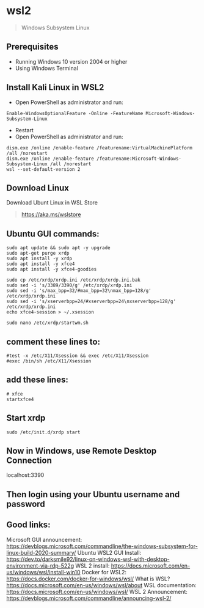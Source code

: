 # wsl2

> Windows Subsystem Linux

## Prerequisites
- Running Windows 10 version 2004 or higher
- Using Windows Terminal

## Install Kali Linux in WSL2
- Open PowerShell as administrator and run:

`Enable-WindowsOptionalFeature -Online -FeatureName Microsoft-Windows-Subsystem-Linux`

- Restart
- Open PowerShell as administrator and run:
```
dism.exe /online /enable-feature /featurename:VirtualMachinePlatform /all /norestart
dism.exe /online /enable-feature /featurename:Microsoft-Windows-Subsystem-Linux /all /norestart
wsl --set-default-version 2
```

## Download Linux
Download Ubunt Linux in WSL Store

> https://aka.ms/wslstore

## Ubuntu GUI commands:
```
sudo apt update && sudo apt -y upgrade
sudo apt-get purge xrdp
sudo apt install -y xrdp
sudo apt install -y xfce4
sudo apt install -y xfce4-goodies
```
```
sudo cp /etc/xrdp/xrdp.ini /etc/xrdp/xrdp.ini.bak
sudo sed -i 's/3389/3390/g' /etc/xrdp/xrdp.ini
sudo sed -i 's/max_bpp=32/#max_bpp=32\nmax_bpp=128/g' /etc/xrdp/xrdp.ini
sudo sed -i 's/xserverbpp=24/#xserverbpp=24\nxserverbpp=128/g' /etc/xrdp/xrdp.ini
echo xfce4-session > ~/.xsession
```
```
sudo nano /etc/xrdp/startwm.sh
```
## comment these lines to:
```
#test -x /etc/X11/Xsession && exec /etc/X11/Xsession
#exec /bin/sh /etc/X11/Xsession
```
## add these lines:
```
# xfce
startxfce4
```

## Start xrdp
`sudo /etc/init.d/xrdp start`

## Now in Windows, use Remote Desktop Connection
localhost:3390

## Then login using your Ubuntu username and password

## Good links:
Microsoft GUI announcement: https://devblogs.microsoft.com/commandline/the-windows-subsystem-for-linux-build-2020-summary/
Ubuntu WSL2 GUI Install:
https://dev.to/darksmile92/linux-on-windows-wsl-with-desktop-environment-via-rdp-522g
WSL 2 install: https://docs.microsoft.com/en-us/windows/wsl/install-win10
Docker for WSL2: https://docs.docker.com/docker-for-windows/wsl/
What is WSL? https://docs.microsoft.com/en-us/windows/wsl/about
WSL documentation: https://docs.microsoft.com/en-us/windows/wsl/
WSL 2 Announcement: https://devblogs.microsoft.com/commandline/announcing-wsl-2/
